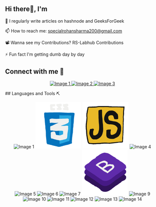 ## Hi there👋, I'm

📝 I regularly write articles on hashnode and GeeksForGeek

📫 How to reach me: specialrohansharma200@gmail.com

📽️ Wanna see my Contributions? RS-Labhub Contributions

⚡ Fun fact I'm getting dumb day by day

## Connect with me 🧟
<p align="center">
    <a href="https://www.linkedin.com/in/codepc?utm_source=share&utm_campaign=share_via&utm_content=profile&utm_medium=android_app" target="_blank"><img src="https://cliply.co/wp-content/uploads/2021/02/372102050_LINKEDIN_ICON_TRANSPARENT_1080.gif" alt="Image 1" width="50" height="50">
    </a>
    <a href="https://discord.gg/55keTHQa" target="_blank"><img src="https://media1.tenor.com/images/4eed6e3b05c52bc26c20556c53d1d90e/tenor.gif?itemid=17250147" alt="Image 2" width="50" height="50">
    </a>
  <a href="https://github.com/Prakash18052006" target="_blank"> <img src="https://raw.githubusercontent.com/gist/ManulMax/2d20af60d709805c55fd784ca7cba4b9/raw/bcfeac7604f674ace63623106eb8bb8471d844a6/github.gif" alt="Image 3" width="50" height="50">
  </a>
</p>
## Languages and Tools ⛏️
<!-- Images in a row -->
<p align="center">
  <img src="https://media0.giphy.com/media/XAxylRMCdpbEWUAvr8/giphy.gif?cid=790b7611016c23394c4a10ac28c8d490b93ea5a8b0283bd0&rid=giphy.gif&ct=s" alt="Image 1" width="150" height="150">
  <img src="https://raw.githubusercontent.com/Zenfection/Image/master/2021/06/08-15-57-53-68747470733a2f2f6d65646961302e67697068792e636f6d2f6d656469612f667345615a6c644e43384131504a336d77702f736f757263652e676966.gif" alt="Image 2" width="150" height="150">
  <img src="https://raw.githubusercontent.com/beingabeer/beingabeer/master/logo/javascript.gif" alt="Image 3" width="150" height="150">
  <img src="https://data.textstudio.com/output/sample/animated/5/2/2/5/express-21-15225.gif" alt="Image 4" width="150" height="150">
  <img src="https://images.credly.com/images/51aeb74b-ec87-4069-93fc-0ea449c8d77f/node.png" alt="Image 5" width="150" height="150">
  <img src="https://cdn-images-1.medium.com/max/488/1*3Bow_AP-7Xu4Iqo8u33IyQ.gif" alt="Image 6" width="150" height="150">
  <img src="https://revelry.co/wp-content/uploads/2019/05/react-native-UX-design.gif" alt="Image 7" width="150" height="150">
  <img src="https://raw.githubusercontent.com/beingabeer/beingabeer/master/logo/bootstrap.gif" alt="Image 8" width="150" height="150">
  <img src="https://stemettes.org/zine/wp-content/uploads/sites/3/2021/08/giphy-5.gif" alt="Image 9" width="150" height="150">
  <img src="https://i.redd.it/nmuax05zxoab1.gif" alt="Image 10" width="150" height="150">
  <img src="https://res.cloudinary.com/practicaldev/image/fetch/s--xVCufn18--/c_limit%2Cf_auto%2Cfl_progressive%2Cq_66%2Cw_880/https://dev-to-uploads.s3.amazonaws.com/uploads/articles/5nnkrcc3kixypm642opg.gif" alt="Image 11" width="150" height="150">
  <img src="https://raw.githubusercontent.com/gist/ManulMax/2d20af60d709805c55fd784ca7cba4b9/raw/bcfeac7604f674ace63623106eb8bb8471d844a6/github.gif" alt="Image 12" width="150" height="150">
  <img src="https://res.cloudinary.com/practicaldev/image/fetch/s--kB2mww8v--/c_imagga_scale,f_auto,fl_progressive,h_500,q_66,w_1000/https://dev-to-uploads.s3.amazonaws.com/i/aemh1hg5e62n3t8z5vhp.gif" alt="Image 13" width="150" height="150">
  <img src="https://media3.giphy.com/media/v1.Y2lkPTc5MGI3NjExdmQ2ZXFmcWMyZXg4dTF2bHViZmZ2Z2ZnNmR0eXMyNzZmaXRyM2RmbiZlcD12MV9pbnRlcm5hbF9naWZfYnlfaWQmY3Q9cw/WjW94M0OMFawh1F0Wv/giphy.webp" alt="Image 14" width="150" height="150">
  
  
  
</p>
